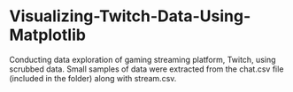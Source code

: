 # Visualizing-Twitch-Data-Using-Matplotlib

Conducting data exploration of gaming streaming platform, Twitch, using scrubbed data. Small samples of data were extracted from the chat.csv file 
(included in the folder) along with stream.csv. 
